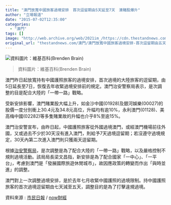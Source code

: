 ```yaml
---
title: "澳門放寬中國旅客過境安排　首次逗留期由5天延至7天　濠賭股爆升"
author: "立場報道"
date: "2015-07-02T12:35:00"
categories:
  - "澳門"
tags: []
image: "http://web.archive.org/web/2021im_/https://cdn.thestandnews.com/media/photos/cache/Casino_Lights_In_Macau_97qe2_1200x0.png"
original_url: "thestandnews.com/澳門/澳門放寬中國旅客過境安排-首次逗留期由五天延至七天"
---
```

![資料圖片：維基百科(Brenden Brain)](http://web.archive.org/web/2021im_/https://cdn.thestandnews.com/media/photos/cache/Casino_Lights_In_Macau_97qe2_1200x0.png)

> 資料圖片：維基百科(Brenden Brain)

澳門昨日起放寬持有中國護照旅客的過境安排，首次過境的大陸旅客的逗留期，由5日延長至7日，恢復去年收緊過境安排前的規定。澳門治安警察局表示，是次調整的目是配合大陸的「一帶一路」戰略。

受新安排影響，澳門賭業股大幅上升，如金沙中國(01928)及銀河娛樂(00027)的股價一度分別衝上30.4元及34.8元高位，升幅均有逾10%，永利澳門(01128)、美高梅中國(02282)等多隻賭業故的升幅也介乎8%至逾15%。

澳門治安警宣布，由昨日起，中國護照旅客從外國過境澳門，或經澳門機場前往外國，又或過去不少於30天沒有進入澳門，則給予7天過境逗留期；若沒遵守過境規定，30天內第二次進入澳門則只獲兩天逗留期。

根據[治安警察局](http://web.archive.org/web/20210628183607/http://www.fsm.gov.mo/psp/pspnews/showmsg_detail.aspx?newsid=1113)，是次調整是為了配合大陸的「一帶一路」戰略，以及嚴格控制不規則過境活動。該局局長梁文昌指，新安排是為了配合國家「一中心」、「一平台」，考慮到澳門是「發展國際旅遊休閒城市」，故因應政策的轉變而作出「與時並進」的調整。

澳門對上一次調整過境安排，是於去年七月收緊中國護照的過境限制。持中國護照旅客的首次過境逗留期由七天減至五天，調整目的是為了打擊違規過境。

資料來源 : [市民日報](http://web.archive.org/web/20210628183607/http://www.shimindaily.net/v1/news/macau/%E9%85%8D%E5%90%88%E6%94%BF%E7%AD%96%E6%94%BE%E5%AF%AC%E5%85%A7%E5%9C%B0%E6%97%85%E5%AE%A2%E9%81%8E%E5%A2%83/) / [now財經](http://web.archive.org/web/20210628183607/http://finance.now.com/news/post.php?id=158053&type=local)